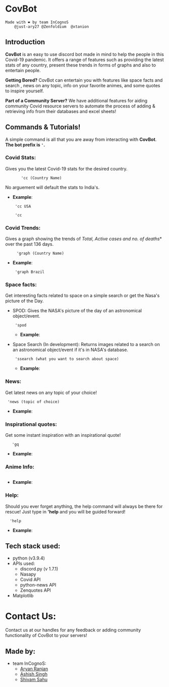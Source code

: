 # CovBot
    Made with ❤ by team InCognoS
        @just-ary27 @Zenfoldium  @xtanion

## Introduction

**CovBot** is an easy to use discord bot made in mind to help the people in this Covid-19 pandemic. It offers a range of features such as providing the latest stats of any country, present these trends in forms of graphs and also to entertain people. 

**Getting Bored?** 
CovBot can entertain you with features like space facts and search , news on any topic, info on your favorite animes, and some quotes to inspire yourself.

**Part of a Community Server?**
We have additional features for aiding community Covid resource servers to automate the process of adding & retrieving info from their databases and excel sheets!

## Commands & Tutorials!
A simple command is all that you are away from interacting with **CovBot**.
**The bot prefix is ``` ' ```.**

  ### Covid Stats:
   Gives you the latest Covid-19 stats for the desired country.

 ```
        'cc (Country Name)
 ```

   No arguement will default the stats to India's.

   - **Example**:
        
       ```
        'cc USA
       ```

       ```
        'cc
       ```

  ### Covid Trends:
   Gives a graph showing the trends of *Total, Active cases and no. of deaths** over the past 136 days.

   ```
        'graph (Country Name)
   ```
        
   - **Example**:

       ```
        'graph Brazil
       ```

  ### Space facts:
   Get interesting facts related to space on a simple search or get the Nasa's picture of the Day.

   - SPOD:
        Gives the NASA's picture of the day of an astronomical object/event.

       ```
        'spod
       ```
        - **Example**:


   - Space Search (In development):
        Returns images related to a search on an astronomical object/event if it's in NASA's database.

       ```
        'ssearch (what you want to search about space)
       ```

        - **Example**:

  ### News:
   Get latest news on any topic of your choice!

   ```
    'news (topic of choice)
   ```

   - **Example**:

  ### Inspirational quotes:
   Get some instant inspiration with an inspirational quote!

 ```
    'gq
 ```

   - **Example**:

  ### Anime Info:
    

   ```

   ```

   - **Example**:

  ### Help:
   Should you ever forget anything, the help command will always be there for rescue! Just type in **'help** and you will be guided forward!

  ```
    'help
  ```
   - **Example**:


## Tech stack used:

   - python (v3.9.4)
   - APIs used:
        - discord.py (v 1.7.1)
        - Nasapy 
        - Covid API
        - python-news API
        - Zenquotes API
   - Matplotlib 



# Contact Us:
Contact us at our handles for any feedback or adding community functionality of CovBot to your servers!

## Made by:

- team InCognoS:
  - [Aryan Ranjan](@just-ary27)
  - [Ashish Singh](@Zenfoldium)
  - [Shivam Sahu](@xtanion)


